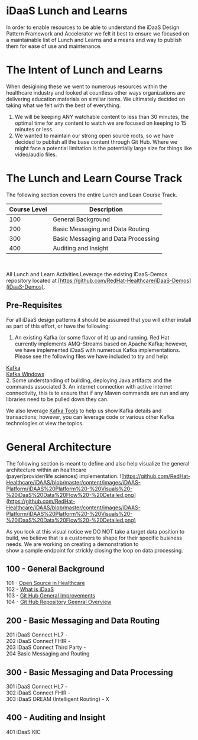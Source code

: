 # iDaaS Lunch and Learns
In order to enable resources to be able to understand the iDaaS Design Pattern Framework and Accelerator
we felt it best to ensure we focused on a maintainable list of Lunch and Learns and a means and way to publish them for ease of use and maintenance.
<br/>
# The Intent of Lunch and Learns
When desigining these we went to numerous resources within the healthcare industry and looked at countless other ways organizations are delivering education materials on similiar items. We ultimately decided on taking what we felt with the best of everything.

1. We will be keeping ANY watchable content to less than 30 minutes, the optimal time for any content to watch we are focused on keeping to 15 minutes or less.
2. We wanted to maintain our strong open source roots, so we have decided to publish all the base content through Git Hub. Where we might face a potential limitation is the potentially large size for things like video/audio files.

# The Lunch and Learn Course Track
The following section covers the entire Lunch and Lean Course Track.

| Course Level | Description |
| ------------ | ----------- |
| 100      | General Background |
| 200      | Basic Messaging and Data Routing |
| 300      | Basic Messaging and Data Processing | 
| 400      | Auditing and Insight |
<br/>

All Lunch and Learn Activities Leverage the existing iDaaS-Demos repository located
at [https://github.com/RedHat-Healthcare/iDaaS-Demos](iDaaS-Demos).

## Pre-Requisites
For all iDaaS design patterns it should be assumed that you will either install as part of this effort, or have the following:

1. An existing Kafka (or some flavor of it) up and running. Red Hat currently implements AMQ-Streams based on Apache Kafka; however, we
have implemented iDaaS with numerous Kafka implementations. Please see the following files we have included to try and help:<br/>
<a href="https://github.com/RedHat-Healthcare/iDaaS-Demos/blob/master/Kafka.md" target="_blank">
Kafka</a><br/>
<a href="https://github.com/RedHat-Healthcare/iDaaS-Demos/blob/master/KafkaWindows.md" target="_blank">
Kafka Windows</a><br/>
2. Some understanding of building, deploying Java artifacts and the commands associated
3. An internet connection with active internet connectivity, this is to ensure that if any Maven commands are
run and any libraries need to be pulled down they can.

We also leverage [Kafka Tools](https://kafkatool.com/) to help us show Kafka details and transactions; however, you can leverage
code or various other Kafka technologies ot view the topics.

# General Architecture
The following section is meant to define and also help visualize the general architecture within an healthcare  
(payer/provider/life sciences) implementation.
![https://github.com/RedHat-Healthcare/iDAAS/blob/master/content/images/iDAAS-Platform/iDAAS%20Platform%20-%20Visuals%20-%20iDaaS%20Data%20Flow%20-%20Detailed.png](https://github.com/RedHat-Healthcare/iDAAS/blob/master/content/images/iDAAS-Platform/iDAAS%20Platform%20-%20Visuals%20-%20iDaaS%20Data%20Flow%20-%20Detailed.png)

As you look at this visual notice we DO NOT take a target data position to build, we believe that is a customers to shape for their specific business needs. We are working on creating a demonstration to  
show a sample endpoint for strickly closing the loop on data processing. <br/>

## 100 - General Background
101 -	<a href="https://www.screencast.com/users/RedHatHealthcare/folders/Videos%20-%20iDaaS/media/ca3bcf23-e655-4cdc-a7e3-a82d42845194" target="_blank">
Open Source in Healthcare</a><br/>
102 - <a href="https://www.screencast.com/users/RedHatHealthcare/folders/Videos%20-%20iDaaS/media/854a7f94-82a2-4e9f-ba9b-947efddf6799" target="_blank">
What is iDaaS</a><br/>
103	- <a href="https://www.screencast.com/users/RedHatHealthcare/folders/Videos%20-%20iDaaS/media/d9f299c9-40f2-442e-bdb2-d93380b574a7" target="_blank">
Git Hub General Improvements</a> <br/>
104 - <a href="https://www.screencast.com/users/RedHatHealthcare/folders/Videos%20-%20iDaaS/media/1b2ae439-9eb7-4250-bbdc-271c26d76292" target="_blank">
Git Hub Repository Geenral Overview</a> <br/>

## 200 - Basic Messaging and Data Routing 
201	iDaaS Connect HL7 - <br/>
202 iDaaS Connect FHIR - 	<br/>
203 iDaaS Connect Third Party -<br/>
204 Basic Messaging and Routing	<br/>

## 300 - Basic Messaging and Data Processing
301	iDaaS Connect HL7 - <br/>
302 iDaaS Connect FHIR - 	<br/>
303 iDaaS DREAM (Intelligent Routing) - X <br/>

## 400 - Auditing and Insight
401 iDaaS KIC 